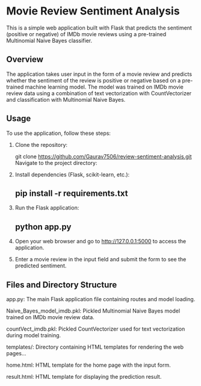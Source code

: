 # Movie Review Sentiment Analysis

This is a simple web application built with Flask that predicts the sentiment (positive or negative) of IMDb movie reviews using a pre-trained Multinomial Naive Bayes classifier.

## Overview

The application takes user input in the form of a movie review and predicts whether the sentiment of the review is positive or negative based on a pre-trained machine learning model. The model was trained on IMDb movie review data using a combination of text vectorization with CountVectorizer and classification with Multinomial Naive Bayes.

## Usage

To use the application, follow these steps:

1. Clone the repository:
   
   git clone https://github.com/Gaurav7506/review-sentiment-analysis.git
Navigate to the project directory:


2. Install dependencies (Flask, scikit-learn, etc.):
   ## pip install -r requirements.txt

3. Run the Flask application:
   ## python app.py

4. Open your web browser and go to http://127.0.0.1:5000 to access the application.

5. Enter a movie review in the input field and submit the form to see the predicted sentiment.

## Files and Directory Structure
app.py: The main Flask application file containing routes and model loading.

Naive_Bayes_model_imdb.pkl: Pickled Multinomial Naive Bayes model trained on IMDb movie review data.

countVect_imdb.pkl: Pickled CountVectorizer used for text vectorization during model training.

templates/: Directory containing HTML templates for rendering the web pages...

home.html: HTML template for the home page with the input form.

result.html: HTML template for displaying the prediction result.
